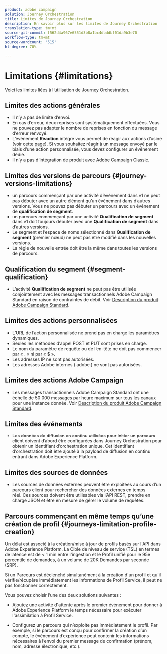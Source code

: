 ```yaml
---
product: adobe campaign
solution: Journey Orchestration
title: Limites de Journey Orchestration
description: En savoir plus sur les limites de Journey Orchestration
translation-type: tm+mt
source-git-commit: f562d4a967e6551d3b8a1bc4dbddbf01da9b3e70
workflow-type: tm+mt
source-wordcount: '515'
ht-degree: 70%

---
```



# Limitations {#limitations}

Voici les limites liées à l’utilisation de Journey Orchestration.

## Limites des actions générales

* Il n’y a pas de limite d’envoi. 
* En cas d’erreur, deux reprises sont systématiquement effectuées. Vous ne pouvez pas adapter le nombre de reprises en fonction du message d’erreur renvoyé. 
* L’événement **Réaction** intégré vous permet de réagir aux actions d’usine (voir cette [page](../building-journeys/reaction-events.md)). Si vous souhaitez réagir à un message envoyé par le biais d’une action personnalisée, vous devez configurer un événement dédié. 
* Il n’y a pas d’intégration de produit avec Adobe Campaign Classic.

## Limites des versions de parcours {#journey-versions-limitations}

* un parcours commençant par une activité d’événement dans v1 ne peut pas débuter avec un autre élément qu’un événement dans d’autres versions. Vous ne pouvez pas débuter un parcours avec un événement de **qualification de segment**.
* un parcours commençant par une activité **Qualification de segment** dans v1 doit toujours débuter avec une **Qualification de segment** dans d’autres versions.
* Le segment et l’espace de noms sélectionné dans **Qualification de segment** (premier nœud) ne peut pas être modifié dans les nouvelles versions.
* La règle de nouvelle entrée doit être la même dans toutes les versions de parcours.

## Qualification du segment {#segment-qualification}

* L’activité **Qualification de segment** ne peut pas être utilisée conjointement avec les messages transactionnels Adobe Campaign Standard en raison de contraintes de débit. Voir [Description du produit Adobe Campaign Standard](https://helpx.adobe.com/fr/legal/product-descriptions/campaign-standard.html). 
  

## Limites des actions personnalisées

* L’URL de l’action personnalisée ne prend pas en charge les paramètres dynamiques. 
* Seules les méthodes d’appel POST et PUT sont prises en charge. 
* Le nom du paramètre de requête ou de l’en-tête ne doit pas commencer par « . » ni par « $ ». 
* Les adresses IP ne sont pas autorisées. 
* Les adresses Adobe internes (.adobe.) ne sont pas autorisées.
 

## Limites des actions Adobe Campaign

* Les messages transactionnels Adobe Campaign Standard ont une échelle de 50 000 messages par heure maximum sur tous les canaux pour une instance donnée. Voir [Description du produit Adobe Campaign Standard](https://helpx.adobe.com/legal/product-descriptions/campaign-standard.html). 
  

## Limites des événements

* Les données de diffusion en continu utilisées pour initier un parcours client doivent d’abord être configurées dans Journey Orchestration pour obtenir un identifiant d’orchestration unique. Cet Identifiant d’orchestration doit être ajouté à la payload de diffusion en continu entrant dans Adobe Experience Platform.
 

## Limites des sources de données

* Les sources de données externes peuvent être exploitées au cours d’un parcours client pour rechercher des données externes en temps réel. Ces sources doivent être utilisables via l’API REST, prendre en charge JSON et être en mesure de gérer le volume de requêtes.

## Parcours commençant en même temps qu’une création de profil {#journeys-limitation-profile-creation}

Un délai est associé à la création/mise à jour de profils basés sur l&#39;API dans Adobe Experience Platform. La Cible de niveau de service (TSL) en termes de latence est de &lt; 1 min entre l&#39;ingestion et le Profil unifié pour le 95e percentile de demandes, à un volume de 20K Demandes par seconde (SRP).

Si un Parcours est déclenché simultanément à la création d&#39;un profil et qu&#39;il vérifie/récupère immédiatement les informations de Profil Service, il peut ne pas fonctionner correctement.

Vous pouvez choisir l’une des deux solutions suivantes :

* Ajoutez une activité d&#39;attente après le premier événement pour donner à Adobe Experience Platform le temps nécessaire pour exécuter l&#39;assimilation à Profil Service.

* Configurez un parcours qui n’exploite pas immédiatement le profil. Par exemple, si le parcours est conçu pour confirmer la création d’un compte, le événement d’expérience peut contenir les informations nécessaires à l’envoi du premier message de confirmation (prénom, nom, adresse électronique, etc.).
